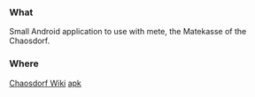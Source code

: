 ### What
Small Android application to use with mete, the Matekasse of the Chaosdorf.

### Where
[Chaosdorf Wiki](https://wiki.chaosdorf.de/Meteroid)
[apk](https://github.com/chaosdorf/meteroid/raw/master/meteroid/meteroid-meteroid.apk)

